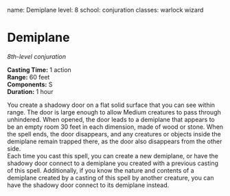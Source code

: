name: Demiplane
level: 8
school: conjuration
classes: warlock
         wizard

# Demiplane 
_8th-level conjuration_ 

**Casting Time:** 1 action    
**Range:** 60 feet    
**Components:** S    
**Duration:** 1 hour 

You create a shadowy door on a flat solid surface that you can see within range. The door is large enough to allow Medium creatures to pass through unhindered. When opened, the door leads to a demiplane that appears to be an empty room 30 feet in each dimension, made of wood or stone. When the spell ends, the door disappears, and any creatures or objects inside the demiplane remain trapped there, as the door also disappears from the other side.    
Each time you cast this spell, you can create a new demiplane, or have the shadowy door connect to a demiplane you created with a previous casting of this spell. Additionally, if you know the nature and contents of a demiplane created by a casting of this spell by another creature, you can have the shadowy door connect to its demiplane instead. 